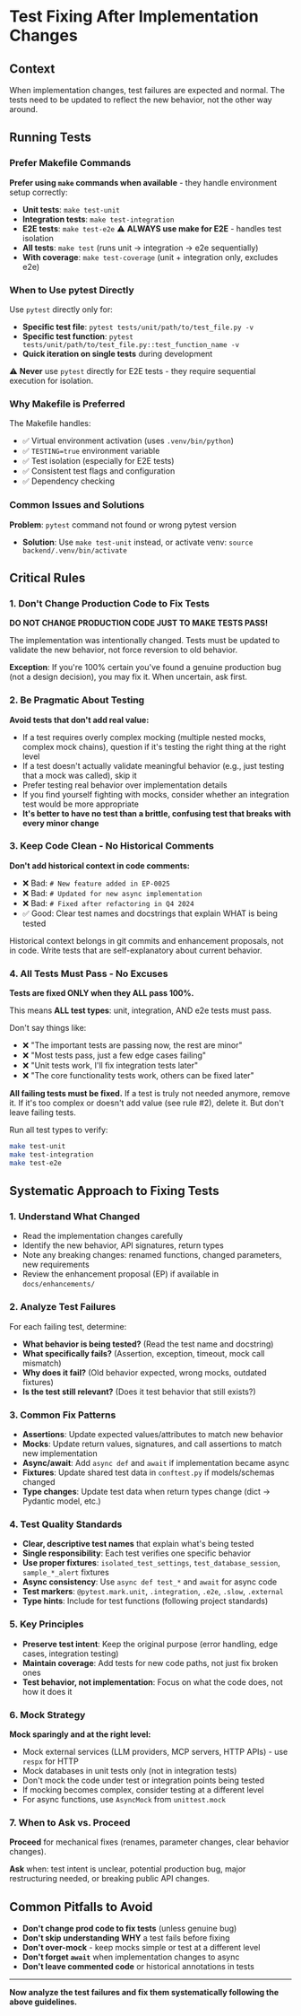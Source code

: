 # Test Fixing After Implementation Changes

## Context
When implementation changes, test failures are expected and normal. The tests need to be updated to reflect the new behavior, not the other way around.

## Running Tests

### Prefer Makefile Commands
**Prefer using `make` commands when available** - they handle environment setup correctly:

- **Unit tests**: `make test-unit`
- **Integration tests**: `make test-integration`
- **E2E tests**: `make test-e2e` ⚠️ **ALWAYS use make for E2E** - handles test isolation
- **All tests**: `make test` (runs unit → integration → e2e sequentially)
- **With coverage**: `make test-coverage` (unit + integration only, excludes e2e)

### When to Use pytest Directly
Use `pytest` directly only for:
- **Specific test file**: `pytest tests/unit/path/to/test_file.py -v`
- **Specific test function**: `pytest tests/unit/path/to/test_file.py::test_function_name -v`
- **Quick iteration on single tests** during development

⚠️ **Never** use `pytest` directly for E2E tests - they require sequential execution for isolation.

### Why Makefile is Preferred
The Makefile handles:
- ✅ Virtual environment activation (uses `.venv/bin/python`)
- ✅ `TESTING=true` environment variable
- ✅ Test isolation (especially for E2E tests)
- ✅ Consistent test flags and configuration
- ✅ Dependency checking

### Common Issues and Solutions

**Problem**: `pytest` command not found or wrong pytest version
- **Solution**: Use `make test-unit` instead, or activate venv: `source backend/.venv/bin/activate`

## Critical Rules

### 1. Don't Change Production Code to Fix Tests
**DO NOT CHANGE PRODUCTION CODE JUST TO MAKE TESTS PASS!**

The implementation was intentionally changed. Tests must be updated to validate the new behavior, not force reversion to old behavior.

**Exception**: If you're 100% certain you've found a genuine production bug (not a design decision), you may fix it. When uncertain, ask first.

### 2. Be Pragmatic About Testing
**Avoid tests that don't add real value:**
- If a test requires overly complex mocking (multiple nested mocks, complex mock chains), question if it's testing the right thing at the right level
- If a test doesn't actually validate meaningful behavior (e.g., just testing that a mock was called), skip it
- Prefer testing real behavior over implementation details
- If you find yourself fighting with mocks, consider whether an integration test would be more appropriate
- **It's better to have no test than a brittle, confusing test that breaks with every minor change**

### 3. Keep Code Clean - No Historical Comments
**Don't add historical context in code comments:**
- ❌ Bad: `# New feature added in EP-0025`
- ❌ Bad: `# Updated for new async implementation`
- ❌ Bad: `# Fixed after refactoring in Q4 2024`
- ✅ Good: Clear test names and docstrings that explain WHAT is being tested

Historical context belongs in git commits and enhancement proposals, not in code. Write tests that are self-explanatory about current behavior.

### 4. All Tests Must Pass - No Excuses
**Tests are fixed ONLY when they ALL pass 100%.**

This means **ALL test types**: unit, integration, AND e2e tests must pass.

Don't say things like:
- ❌ "The important tests are passing now, the rest are minor"
- ❌ "Most tests pass, just a few edge cases failing"
- ❌ "Unit tests work, I'll fix integration tests later"
- ❌ "The core functionality tests work, others can be fixed later"

**All failing tests must be fixed.** If a test is truly not needed anymore, remove it. If it's too complex or doesn't add value (see rule #2), delete it. But don't leave failing tests.

Run all test types to verify:
```bash
make test-unit
make test-integration
make test-e2e
```

## Systematic Approach to Fixing Tests

### 1. Understand What Changed
- Read the implementation changes carefully
- Identify the new behavior, API signatures, return types
- Note any breaking changes: renamed functions, changed parameters, new requirements
- Review the enhancement proposal (EP) if available in `docs/enhancements/`

### 2. Analyze Test Failures
For each failing test, determine:
- **What behavior is being tested?** (Read the test name and docstring)
- **What specifically fails?** (Assertion, exception, timeout, mock call mismatch)
- **Why does it fail?** (Old behavior expected, wrong mocks, outdated fixtures)
- **Is the test still relevant?** (Does it test behavior that still exists?)

### 3. Common Fix Patterns

- **Assertions**: Update expected values/attributes to match new behavior
- **Mocks**: Update return values, signatures, and call assertions to match new implementation
- **Async/await**: Add `async def` and `await` if implementation became async
- **Fixtures**: Update shared test data in `conftest.py` if models/schemas changed
- **Type changes**: Update test data when return types change (dict → Pydantic model, etc.)

### 4. Test Quality Standards

- **Clear, descriptive test names** that explain what's being tested
- **Single responsibility**: Each test verifies one specific behavior
- **Use proper fixtures**: `isolated_test_settings`, `test_database_session`, `sample_*_alert` fixtures
- **Async consistency**: Use `async def test_*` and `await` for async code
- **Test markers**: `@pytest.mark.unit`, `.integration`, `.e2e`, `.slow`, `.external`
- **Type hints**: Include for test functions (following project standards)

### 5. Key Principles

- **Preserve test intent**: Keep the original purpose (error handling, edge cases, integration testing)
- **Maintain coverage**: Add tests for new code paths, not just fix broken ones
- **Test behavior, not implementation**: Focus on what the code does, not how it does it

### 6. Mock Strategy

**Mock sparingly and at the right level:**
- Mock external services (LLM providers, MCP servers, HTTP APIs) - use `respx` for HTTP
- Mock databases in unit tests only (not in integration tests)
- Don't mock the code under test or integration points being tested
- If mocking becomes complex, consider testing at a different level
- For async functions, use `AsyncMock` from `unittest.mock`

### 7. When to Ask vs. Proceed

**Proceed** for mechanical fixes (renames, parameter changes, clear behavior changes).

**Ask** when: test intent is unclear, potential production bug, major restructuring needed, or breaking public API changes.

## Common Pitfalls to Avoid

- **Don't change prod code to fix tests** (unless genuine bug)
- **Don't skip understanding WHY** a test fails before fixing
- **Don't over-mock** - keep mocks simple or test at a different level
- **Don't forget `await`** when implementation changes to async
- **Don't leave commented code** or historical annotations in tests

---

**Now analyze the test failures and fix them systematically following the above guidelines.**

